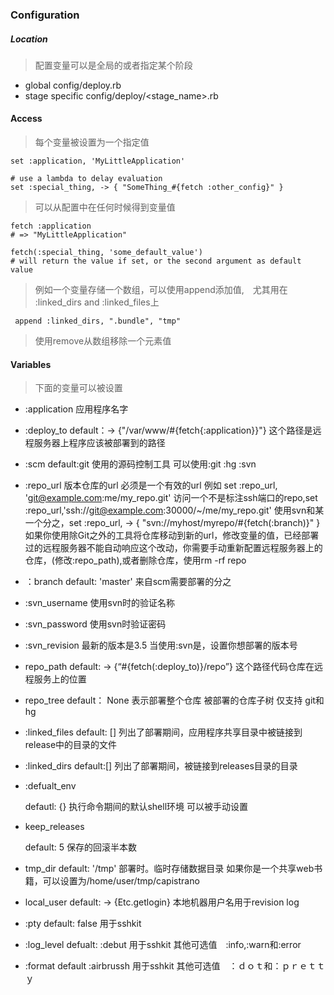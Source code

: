 ### Configuration


##### Location

> 配置变量可以是全局的或者指定某个阶段

* global
    config/deploy.rb
* stage specific
    config/deploy/<stage_name>.rb

#### Access

>每个变量被设置为一个指定值

    set :application, 'MyLittleApplication'

    # use a lambda to delay evaluation
    set :special_thing, -> { "SomeThing_#{fetch :other_config}" }

> 可以从配置中在任何时候得到变量值

    fetch :application
    # => "MyLittleApplication"

    fetch(:special_thing, 'some_default_value')
    # will return the value if set, or the second argument as default value

> 例如一个变量存储一个数组，可以使用append添加值,　尤其用在 :linked_dirs and :linked_files上

     append :linked_dirs, ".bundle", "tmp"
    

>使用remove从数组移除一个元素值

#### Variables

> 下面的变量可以被设置

* :application
      应用程序名字

* :deploy_to
      default：-> {"/var/www/#{fetch{:application}}"}
      这个路径是远程服务器上程序应该被部署到的路径

* :scm
      default:git
      使用的源码控制工具
      可以使用:git :hg :svn

* :repo_url
      版本仓库的url
      必须是一个有效的url
      例如 set :repo_url, 'git@example.com:me/my_repo.git'
      访问一个不是标注ssh端口的repo,set :repo_url,'ssh://git@example.com:30000/~/me/my_repo.git'
      使用svn和某一个分之，set :repo_url, -> { "svn://myhost/myrepo/#{fetch(:branch)}" }
       如果你使用除Git之外的工具将仓库移动到新的url，修改变量的值，已经部署过的远程服务器不能自动响应这个改动，你需要手动重新配置远程服务器上的仓库，(修改:repo_path),或者删除仓库，使用rm -rf repo

* ：branch 
      default: 'master'
      来自scm需要部署的分之

* :svn_username
      使用svn时的验证名称
* :svn_password
       使用svn时验证密码

* :svn_revision
      最新的版本是3.5
      当使用:svn是，设置你想部署的版本号

* repo_path
      default: -> {“#{fetch(:deploy_to)}/repo”}
      这个路径代码仓库在远程服务上的位置

*  repo_tree
      default： None 表示部署整个仓库
      被部署的仓库子树
      仅支持 git和hg

*  :linked_files
      default: []
      列出了部署期间，应用程序共享目录中被链接到release中的目录的文件

*  :linked_dirs
    default:[]
    列出了部署期间，被链接到releases目录的目录

* :defualt_env

    defautl: {}
    执行命令期间的默认shell环境
    可以被手动设置

*  keep_releases

    default: 5
    保存的回滚半本数

*  tmp_dir
    default: '/tmp'
    部署时。临时存储数据目录
    如果你是一个共享web书籍，可以设置为/home/user/tmp/capistrano

* local_user
     default: -> {Etc.getlogin}
     本地机器用户名用于revision log
  

* :pty 
    default: false
    用于sshkit

* :log_level
    defualt: :debut
    用于sshkit
    其他可选值　:info,:warn和:error

* :format
     default :airbrussh
     用于sshkit
     其他可选值　：ｄｏｔ和：ｐｒｅｔｔｙ
     